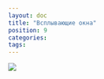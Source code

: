 ```yaml
---
layout: doc
title: "Всплывающие окна"
position: 9
categories: 
tags: 
---
```


![](6-Vsplyvayushchie-okna.png)

